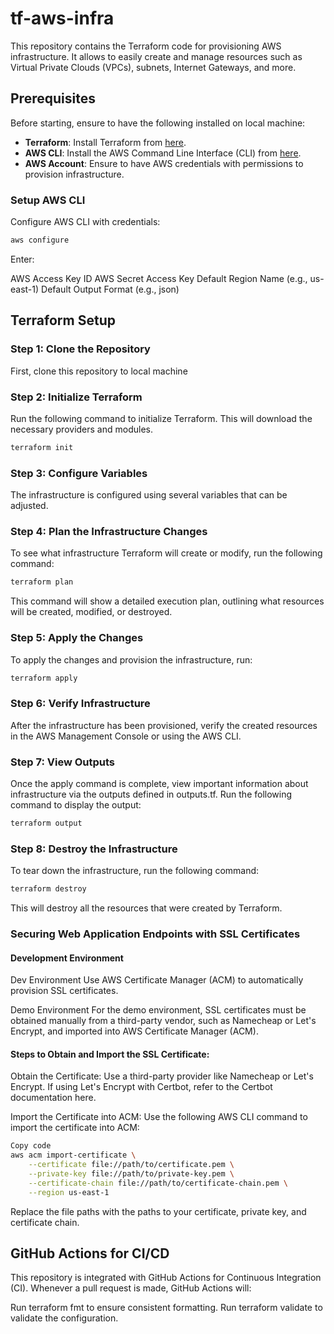 # tf-aws-infra
This repository contains the Terraform code for provisioning AWS infrastructure. It allows to easily create and manage resources such as Virtual Private Clouds (VPCs), subnets, Internet Gateways, and more.

## Prerequisites

Before starting, ensure to have the following installed on local machine:

- **Terraform**: Install Terraform from [here](https://www.terraform.io/downloads).
- **AWS CLI**: Install the AWS Command Line Interface (CLI) from [here](https://aws.amazon.com/cli/).
- **AWS Account**: Ensure to have AWS credentials with permissions to provision infrastructure.

### Setup AWS CLI

Configure AWS CLI with credentials:

```bash
aws configure
```

Enter:

AWS Access Key ID
AWS Secret Access Key
Default Region Name (e.g., us-east-1)
Default Output Format (e.g., json)

## Terraform Setup

### Step 1: Clone the Repository
First, clone this repository to local machine

### Step 2: Initialize Terraform
Run the following command to initialize Terraform. This will download the necessary providers and modules.
```bash
terraform init
```

### Step 3: Configure Variables
The infrastructure is configured using several variables that can be adjusted.

### Step 4: Plan the Infrastructure Changes
To see what infrastructure Terraform will create or modify, run the following command:

```bash
terraform plan
```

This command will show a detailed execution plan, outlining what resources will be created, modified, or destroyed.

### Step 5: Apply the Changes
To apply the changes and provision the infrastructure, run:

```bash
terraform apply
```

### Step 6: Verify Infrastructure
After the infrastructure has been provisioned, verify the created resources in the AWS Management Console or using the AWS CLI.

### Step 7: View Outputs
Once the apply command is complete, view important information about infrastructure via the outputs defined in outputs.tf. Run the following command to display the output:

```bash
terraform output
```

### Step 8: Destroy the Infrastructure
To tear down the infrastructure, run the following command:

```bash
terraform destroy
```
This will destroy all the resources that were created by Terraform.

### Securing Web Application Endpoints with SSL Certificates
#### Development Environment
Dev Environment
Use AWS Certificate Manager (ACM) to automatically provision SSL certificates.

Demo Environment
For the demo environment, SSL certificates must be obtained manually from a third-party vendor, such as Namecheap or Let's Encrypt, and imported into AWS Certificate Manager (ACM).

#### Steps to Obtain and Import the SSL Certificate:
Obtain the Certificate: Use a third-party provider like Namecheap or Let's Encrypt. If using Let's Encrypt with Certbot, refer to the Certbot documentation here.

Import the Certificate into ACM: Use the following AWS CLI command to import the certificate into ACM:

```bash
Copy code
aws acm import-certificate \
    --certificate file://path/to/certificate.pem \
    --private-key file://path/to/private-key.pem \
    --certificate-chain file://path/to/certificate-chain.pem \
    --region us-east-1
```
Replace the file paths with the paths to your certificate, private key, and certificate chain.

## GitHub Actions for CI/CD
This repository is integrated with GitHub Actions for Continuous Integration (CI). Whenever a pull request is made, GitHub Actions will:

Run terraform fmt to ensure consistent formatting.
Run terraform validate to validate the configuration.